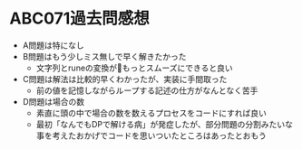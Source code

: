 # ABC071過去問感想

- A問題は特になし
- B問題はもう少しミス無しで早く解きたかった
    - 文字列とruneの変換がもっとスムーズにできると良い
- C問題は解法は比較的早くわかったが、実装に手間取った
    - 前の値を記憶しながらループする記述の仕方がなんとなく苦手
- D問題は場合の数
    - 素直に頭の中で場合の数を数えるプロセスをコードにすれば良い
    - 最初「なんでもDPで解ける病」が発症したが、部分問題の分割みたいな事を考えたおかげでコードを思いついたところはあったとおもう
